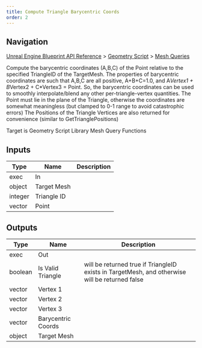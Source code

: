 ```yaml
---
title: Compute Triangle Barycentric Coords
order: 2
---
```

## Navigation

[Unreal Engine Blueprint API Reference](https://dev.epicgames.com/documentation/en-us/unreal-engine/BlueprintAPI) > [Geometry Script](https://dev.epicgames.com/documentation/en-us/unreal-engine/BlueprintAPI/GeometryScript) > [Mesh Queries](https://dev.epicgames.com/documentation/en-us/unreal-engine/BlueprintAPI/GeometryScript/MeshQueries)

Compute the barycentric coordinates (A,B,C) of the Point relative to the specified TriangleID of the TargetMesh.
The properties of barycentric coordinates are such that A,B,C are all positive, A+B+C=1.0, and A*Vertex1 + B*Vertex2 + C\*Vertex3 = Point.
So, the barycentric coordinates can be used to smoothly interpolate/blend any other per-triangle-vertex quantities.
The Point must lie in the plane of the Triangle, otherwise the coordinates are somewhat meaningless (but clamped to 0-1 range to avoid catastrophic errors)
The Positions of the Triangle Vertices are also returned for convenience (similar to GetTrianglePositions)

Target is Geometry Script Library Mesh Query Functions

## Inputs

| Type | Name | Description |
| --- | --- | --- |
| exec | In |  |
| object | Target Mesh |  |
| integer | Triangle ID |  |
| vector | Point |  |

## Outputs

| Type | Name | Description |
| --- | --- | --- |
| exec | Out |  |
| boolean | Is Valid Triangle | will be returned true if TriangleID exists in TargetMesh, and otherwise will be returned false |
| vector | Vertex 1 |  |
| vector | Vertex 2 |  |
| vector | Vertex 3 |  |
| vector | Barycentric Coords |  |
| object | Target Mesh |  |
